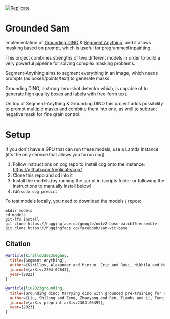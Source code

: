 [![Replicate](https://replicate.com/schananas/grounded_sam/badge)](https://replicate.com/schananas/grounded_sam/badge)

# Grounded Sam

Implementation of [Grounding DINO](https://github.com/IDEA-Research/GroundingDINO) & [Segment Anything](https://github.com/facebookresearch/segment-anything), and it allows masking based on prompt, which is useful for programmed inpainting.

This project combines strengths of two different models in order to build a very powerful pipeline for solving complex masking problems.

Segment-Anything aims to segment everything in an image, which needs prompts (as boxes/points/text) to generate masks.

Grounding DINO, a strong zero-shot detector which, is capable of to generate high quality boxes and labels with free-form text.

On top of Segment-Anything & Grounding DINO this project adds possibility to prompt multiple masks and combine them into one, as well to subtract negative mask for fine grain control.


# Setup
If you don't have a GPU that can run these models, use a Lamda Instance (it's the only service that allows you to run cog)

1. Follow instructions on cog repo to install cog onto the instance: https://github.com/replicate/cog/
2. Clone this repo and cd into it
3. Install the models (by running the script in /scripts folder or following the instructions to manually install below)
4. run ```sudo cog predict```


To test models locally, you need to download the models / repos:
```
mkdir models
cd models
git-lfs install
git clone https://huggingface.co/google/owlv2-base-patch16-ensemble
git clone https://huggingface.co/facebook/sam-vit-base
```


## Citation

```BibTex
@article{kirillov2023segany,
  title={Segment Anything}, 
  author={Kirillov, Alexander and Mintun, Eric and Ravi, Nikhila and Mao, Hanzi and Rolland, Chloe and Gustafson, Laura and Xiao, Tete and Whitehead, Spencer and Berg, Alexander C. and Lo, Wan-Yen and Doll{\'a}r, Piotr and Girshick, Ross},
  journal={arXiv:2304.02643},
  year={2023}
}

@article{liu2023grounding,
  title={Grounding dino: Marrying dino with grounded pre-training for open-set object detection},
  author={Liu, Shilong and Zeng, Zhaoyang and Ren, Tianhe and Li, Feng and Zhang, Hao and Yang, Jie and Li, Chunyuan and Yang, Jianwei and Su, Hang and Zhu, Jun and others},
  journal={arXiv preprint arXiv:2303.05499},
  year={2023}
}
```